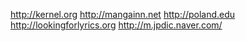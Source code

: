 http://kernel.org http://mangainn.net http://poland.edu http://lookingforlyrics.org
http://m.jpdic.naver.com/
